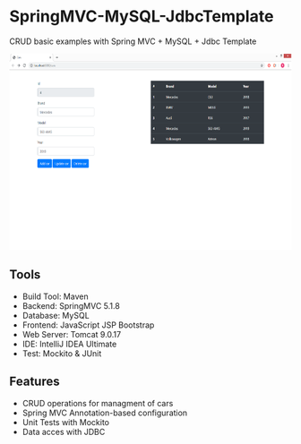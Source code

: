# SpringMVC-MySQL-JdbcTemplate

CRUD basic examples with Spring MVC + MySQL + Jdbc Template

<img src="image.png" height=350>

## Tools
* Build Tool: Maven
* Backend: SpringMVC 5.1.8
* Database: MySQL
* Frontend: JavaScript JSP Bootstrap
* Web Server: Tomcat 9.0.17
* IDE: IntelliJ IDEA Ultimate
* Test: Mockito & JUnit

## Features
* CRUD operations for managment of cars
* Spring MVC Annotation-based configuration
* Unit Tests with Mockito
* Data acces with JDBC
